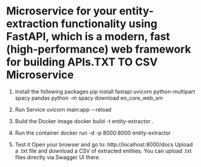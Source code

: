 # Microservice for your entity-extraction functionality using FastAPI, which is a modern, fast (high-performance) web framework for building APIs.TXT TO CSV Microservice

1. Install the following packages
pip install fastapi uvicorn python-multipart spacy pandas
python -m spacy download en_core_web_sm

2. Run Service
uvicorn main:app --reload

3. Build the Docker image
docker build -t entity-extractor .

4. Run the container
docker run -d -p 8000:8000 entity-extractor

5. Test it
Open your browser and go to: http://localhost:8000/docs
Upload a .txt file and download a CSV of extracted entities. You can upload .txt files directly via Swagger UI there.

